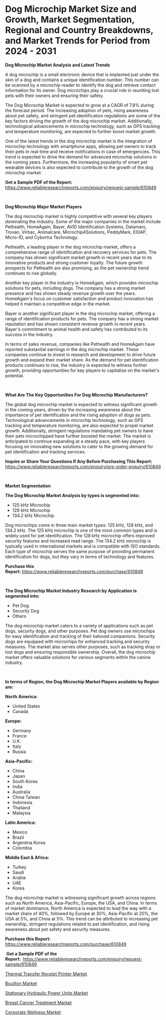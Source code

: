 <p><h1>Dog Microchip Market Size and Growth, Market Segmentation, Regional and Country Breakdowns, and Market Trends for Period from 2024 -  2031</h1></p><p><strong>Dog Microchip Market Analysis and Latest Trends</strong></p>
<p><p>A dog microchip is a small electronic device that is implanted just under the skin of a dog and contains a unique identification number. This number can be scanned by a microchip reader to identify the dog and retrieve contact information for its owner. Dog microchips play a crucial role in reuniting lost pets with their owners and ensuring their safety.</p><p>The Dog Microchip Market is expected to grow at a CAGR of 7.8% during the forecast period. The increasing adoption of pets, rising awareness about pet safety, and stringent pet identification regulations are some of the key factors driving the growth of the dog microchip market. Additionally, technological advancements in microchip technology, such as GPS tracking and temperature monitoring, are expected to further boost market growth.</p><p>One of the latest trends in the dog microchip market is the integration of microchip technology with smartphone apps, allowing pet owners to track their pets in real-time and receive notifications in case of emergencies. This trend is expected to drive the demand for advanced microchip solutions in the coming years. Furthermore, the increasing popularity of smart pet wearable devices is also expected to contribute to the growth of the dog microchip market.</p></p>
<p><strong>Get a Sample PDF of the Report:&nbsp;</strong> <a href="https://www.reliableresearchreports.com/enquiry/request-sample/610849">https://www.reliableresearchreports.com/enquiry/request-sample/610849</a></p>
<p>&nbsp;</p>
<p><strong>Dog Microchip Major Market Players</strong></p>
<p><p>The dog microchip market is highly competitive with several key players dominating the industry. Some of the major companies in the market include Pethealth, HomeAgain, Bayer, AVID Identification Systems, Datamars, Trovan, Virbac, Animalcare, Microchip4Solutions, PeddyMark, EIDAP, Micro-ID, and Cybortra Technology.</p><p>Pethealth, a leading player in the dog microchip market, offers a comprehensive range of identification and recovery services for pets. The company has shown significant market growth in recent years due to its innovative products and strong customer loyalty. The future growth prospects for Pethealth are also promising, as the pet ownership trend continues to rise globally.</p><p>Another key player in the industry is HomeAgain, which provides microchip solutions for pets, including dogs. The company has a strong market presence and has shown steady revenue growth over the years. HomeAgain's focus on customer satisfaction and product innovation has helped it maintain a competitive edge in the market.</p><p>Bayer is another significant player in the dog microchip market, offering a range of identification products for pets. The company has a strong market reputation and has shown consistent revenue growth in recent years. Bayer's commitment to animal health and safety has contributed to its success in the industry.</p><p>In terms of sales revenue, companies like Pethealth and HomeAgain have reported substantial earnings in the dog microchip market. These companies continue to invest in research and development to drive future growth and expand their market share. As the demand for pet identification products continues to rise, the industry is expected to witness further growth, providing opportunities for key players to capitalize on the market's potential.</p></p>
<p>&nbsp;</p>
<p><strong>What Are The Key Opportunities For Dog Microchip Manufacturers?</strong></p>
<p><p>The global dog microchip market is expected to witness significant growth in the coming years, driven by the increasing awareness about the importance of pet identification and the rising adoption of dogs as pets. Technological advancements in microchip technology, such as GPS tracking and temperature monitoring, are also expected to propel market growth. Additionally, stringent regulations mandating pet owners to have their pets microchipped have further boosted the market. The market is anticipated to continue expanding at a steady pace, with key players focusing on innovating new solutions to cater to the growing demand for pet identification and tracking services.</p></p>
<p><strong>Inquire or Share Your Questions If Any Before Purchasing This Report:</strong> <a href="https://www.reliableresearchreports.com/enquiry/pre-order-enquiry/610849">https://www.reliableresearchreports.com/enquiry/pre-order-enquiry/610849</a></p>
<p>&nbsp;</p>
<p><strong>Market Segmentation</strong></p>
<p><strong>The Dog Microchip Market Analysis by types is segmented into:</strong></p>
<p><ul><li>125 kHz Microchip</li><li>128 kHz Microchip</li><li>134.2 kHz Microchip</li></ul></p>
<p><p>Dog microchips come in three main market types: 125 kHz, 128 kHz, and 134.2 kHz. The 125 kHz microchip is one of the most common types and is widely used for pet identification. The 128 kHz microchip offers improved security features and increased read range. The 134.2 kHz microchip is typically used in international markets and is compatible with ISO standards. Each type of microchip serves the same purpose of providing permanent identification for dogs, but they vary in terms of technology and features.</p></p>
<p><strong>Purchase this Report:&nbsp;</strong><a href="https://www.reliableresearchreports.com/purchase/610849">https://www.reliableresearchreports.com/purchase/610849</a></p>
<p>&nbsp;</p>
<p><strong>The Dog Microchip Market Industry Research by Application is segmented into:</strong></p>
<p><ul><li>Pet Dog</li><li>Security Dog</li><li>Others</li></ul></p>
<p><p>The dog microchip market caters to a variety of applications such as pet dogs, security dogs, and other purposes. Pet dog owners use microchips for easy identification and tracking of their beloved companions. Security dogs are equipped with microchips for enhanced tracking and security measures. The market also serves other purposes, such as tracking stray or lost dogs and ensuring responsible ownership. Overall, the dog microchip market offers valuable solutions for various segments within the canine industry.</p></p>
<p>&nbsp;</p>
<p><strong>In terms of Region, the Dog Microchip Market Players available by Region are:</strong></p>
<p>
    <p> <strong> North America: </strong>
        <ul>
            <li>United States</li>
            <li>Canada</li>
        </ul>
        </p> 
    <p> <strong> Europe: </strong>
        <ul>
            <li>Germany</li>
            <li>France</li>
            <li>U.K.</li>
            <li>Italy</li>
            <li>Russia</li>
        </ul>
        </p> 
    <p> <strong> Asia-Pacific: </strong>
        <ul>
            <li>China</li>
            <li>Japan</li>
            <li>South Korea</li>
            <li>India</li>
            <li>Australia</li>
            <li>China Taiwan</li>
            <li>Indonesia</li>
            <li>Thailand</li>
            <li>Malaysia</li>
        </ul>
        </p> 
    <p> <strong> Latin America: </strong>
        <ul>
            <li>Mexico</li>
            <li>Brazil</li>
            <li>Argentina Korea</li>
            <li>Colombia</li>
        </ul>
        </p> 
    <p> <strong> Middle East & Africa: </strong>
        <ul>
            <li>Turkey</li>
            <li>Saudi</li>
            <li>Arabia</li>
            <li>UAE</li>
            <li>Korea</li>
        </ul>
    </p>
    </p>
<p><p>The dog microchip market is witnessing significant growth across regions such as North America, Asia-Pacific, Europe, the USA, and China. In terms of market dominance, North America is expected to lead the way with a market share of 40%, followed by Europe at 30%, Asia-Pacific at 20%, the USA at 5%, and China at 5%. This trend can be attributed to increasing pet ownership, stringent regulations related to pet identification, and rising awareness about pet safety and security measures.</p></p>
<p><strong>Purchase this Report: </strong><a href="https://www.reliableresearchreports.com/purchase/610849">https://www.reliableresearchreports.com/purchase/610849</a></p>
<p>&nbsp;<strong>Get a Sample PDF of the Report:&nbsp;&nbsp;</strong><a href="https://www.reliableresearchreports.com/enquiry/request-sample/610849">https://www.reliableresearchreports.com/enquiry/request-sample/610849</a></p>
<p><strong></strong></p>
<p><p><a href="https://github.com/khayangel/Market-Research-Report-List-2/blob/main/thermal-transfer-receipt-printer-market.md">Thermal Transfer Receipt Printer Market</a></p><p><a href="https://medium.com/@emilypena1936/analyzing-bouillon-market-global-industry-perspective-and-forecast-2024-to-2031-5407195eef2e">Bouillon Market</a></p><p><a href="https://github.com/YashRP12/Market-Research-Report-List-3/blob/main/stationary-hydraulic-power-units-market.md">Stationary Hydraulic Power Units Market</a></p><p><a href="https://medium.com/@emilypena1936/breast-cancer-treatment-market-comprehensive-assessment-by-type-application-and-geography-b9d985bda549">Breast Cancer Treatment Market</a></p><p><a href="https://medium.com/@jessicajones1965/corporate-wellness-market-trends-forecast-and-competitive-analysis-to-2031-d2445ec6917a">Corporate Wellness Market</a></p></p>